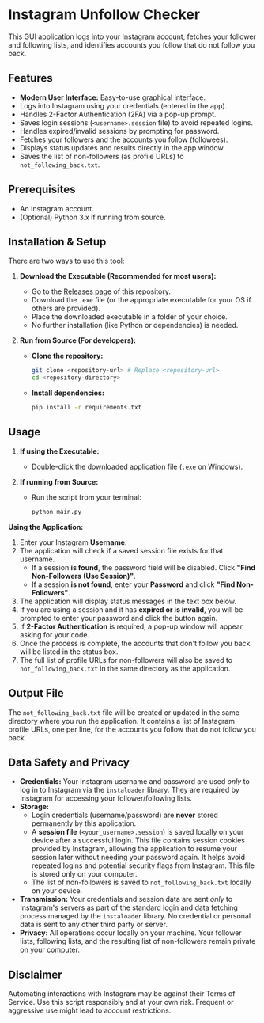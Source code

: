 # Instagram Unfollow Checker

This GUI application logs into your Instagram account, fetches your follower and following lists, and identifies accounts you follow that do not follow you back.

## Features

*   **Modern User Interface:** Easy-to-use graphical interface.
*   Logs into Instagram using your credentials (entered in the app).
*   Handles 2-Factor Authentication (2FA) via a pop-up prompt.
*   Saves login sessions (`<username>.session` file) to avoid repeated logins.
*   Handles expired/invalid sessions by prompting for password.
*   Fetches your followers and the accounts you follow (followees).
*   Displays status updates and results directly in the app window.
*   Saves the list of non-followers (as profile URLs) to `not_following_back.txt`.

## Prerequisites

*   An Instagram account.
*   (Optional) Python 3.x if running from source.

## Installation & Setup

There are two ways to use this tool:

1.  **Download the Executable (Recommended for most users):**
    *   Go to the [Releases page](https://github.com/agopalareddy/instagram-unfollow-checker/releases/tag/v2.1.0) of this repository.
    *   Download the `.exe` file (or the appropriate executable for your OS if others are provided).
    *   Place the downloaded executable in a folder of your choice.
    *   No further installation (like Python or dependencies) is needed.

2.  **Run from Source (For developers):**
    *   **Clone the repository:**
        ```bash
        git clone <repository-url> # Replace <repository-url>
        cd <repository-directory>
        ```
    *   **Install dependencies:**
        ```bash
        pip install -r requirements.txt
        ```

## Usage

1.  **If using the Executable:**
    *   Double-click the downloaded application file (`.exe` on Windows).

2.  **If running from Source:**
    *   Run the script from your terminal:
        ```bash
        python main.py
        ```

**Using the Application:**

1.  Enter your Instagram **Username**.
2.  The application will check if a saved session file exists for that username.
    *   If a session **is found**, the password field will be disabled. Click **"Find Non-Followers (Use Session)"**.
    *   If a session **is not found**, enter your **Password** and click **"Find Non-Followers"**.
3.  The application will display status messages in the text box below.
4.  If you are using a session and it has **expired or is invalid**, you will be prompted to enter your password and click the button again.
5.  If **2-Factor Authentication** is required, a pop-up window will appear asking for your code.
6.  Once the process is complete, the accounts that don't follow you back will be listed in the status box.
7.  The full list of profile URLs for non-followers will also be saved to `not_following_back.txt` in the same directory as the application.

## Output File

The `not_following_back.txt` file will be created or updated in the same directory where you run the application. It contains a list of Instagram profile URLs, one per line, for the accounts you follow that do not follow you back.

## Data Safety and Privacy

*   **Credentials:** Your Instagram username and password are used *only* to log in to Instagram via the `instaloader` library. They are required by Instagram for accessing your follower/following lists.
*   **Storage:**
    *   Login credentials (username/password) are **never** stored permanently by this application.
    *   A **session file** (`<your_username>.session`) is saved locally on your device after a successful login. This file contains session cookies provided by Instagram, allowing the application to resume your session later without needing your password again. It helps avoid repeated logins and potential security flags from Instagram. This file is stored only on your computer.
    *   The list of non-followers is saved to `not_following_back.txt` locally on your device.
*   **Transmission:** Your credentials and session data are sent *only* to Instagram's servers as part of the standard login and data fetching process managed by the `instaloader` library. No credential or personal data is sent to any other third party or server.
*   **Privacy:** All operations occur locally on your machine. Your follower lists, following lists, and the resulting list of non-followers remain private on your computer.

## Disclaimer

Automating interactions with Instagram may be against their Terms of Service. Use this script responsibly and at your own risk. Frequent or aggressive use might lead to account restrictions. 